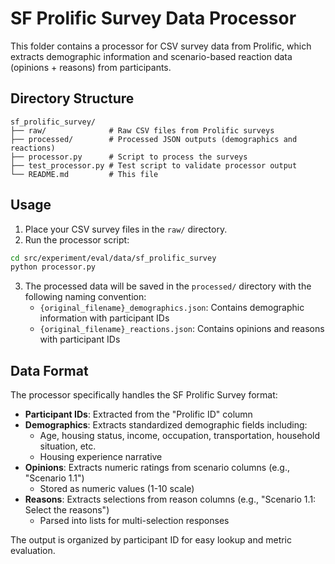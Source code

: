 # SF Prolific Survey Data Processor

This folder contains a processor for CSV survey data from Prolific, which extracts demographic information and scenario-based reaction data (opinions + reasons) from participants.

## Directory Structure

```
sf_prolific_survey/
├── raw/              # Raw CSV files from Prolific surveys
├── processed/        # Processed JSON outputs (demographics and reactions)
├── processor.py      # Script to process the surveys
├── test_processor.py # Test script to validate processor output
└── README.md         # This file
```

## Usage

1. Place your CSV survey files in the `raw/` directory.
2. Run the processor script:

```bash
cd src/experiment/eval/data/sf_prolific_survey
python processor.py
```

3. The processed data will be saved in the `processed/` directory with the following naming convention:
   - `{original_filename}_demographics.json`: Contains demographic information with participant IDs
   - `{original_filename}_reactions.json`: Contains opinions and reasons with participant IDs

## Data Format

The processor specifically handles the SF Prolific Survey format:

- **Participant IDs**: Extracted from the "Prolific ID" column
- **Demographics**: Extracts standardized demographic fields including:
  - Age, housing status, income, occupation, transportation, household situation, etc.
  - Housing experience narrative
- **Opinions**: Extracts numeric ratings from scenario columns (e.g., "Scenario 1.1")
  - Stored as numeric values (1-10 scale)
- **Reasons**: Extracts selections from reason columns (e.g., "Scenario 1.1: Select the reasons")
  - Parsed into lists for multi-selection responses

The output is organized by participant ID for easy lookup and metric evaluation. 